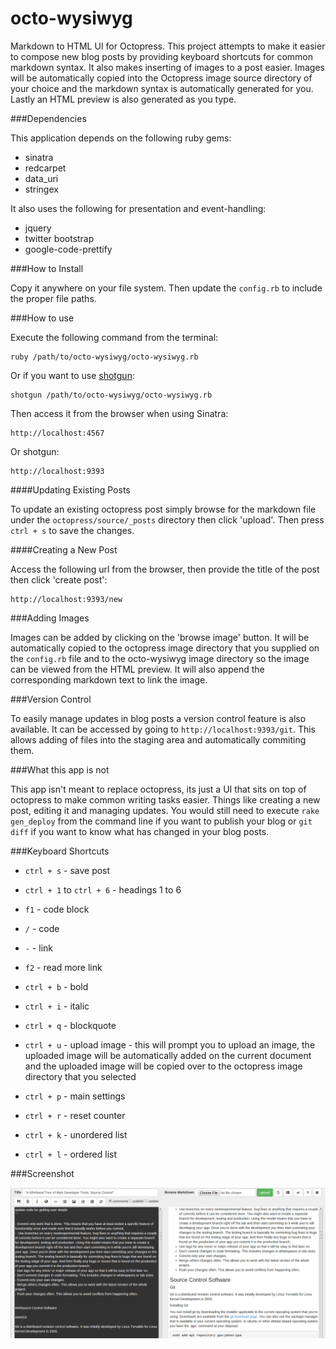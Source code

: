 octo-wysiwyg
============

Markdown to HTML UI for Octopress. This project attempts to make it easier to compose new blog posts by providing keyboard shortcuts for common markdown syntax. It also makes inserting of images to a post easier. Images will be automatically copied into the Octopress image source directory of your choice and the markdown syntax is automatically generated for you. Lastly an HTML preview is also generated as you type.

###Dependencies

This application depends on the following ruby gems:

- sinatra
- redcarpet
- data_uri
- stringex

It also uses the following for presentation and event-handling:

- jquery
- twitter bootstrap
- google-code-prettify

###How to Install

Copy it anywhere on your file system. Then update the `config.rb` to include the proper file paths.


###How to use

Execute the following command from the terminal:

```
ruby /path/to/octo-wysiwyg/octo-wysiwyg.rb
```

Or if you want to use [shotgun](http://rubygems.org/gems/shotgun):

```
shotgun /path/to/octo-wysiwyg/octo-wysiwyg.rb
```

Then access it from the browser when using Sinatra:

```
http://localhost:4567
```

Or shotgun:

```
http://localhost:9393
```

####Updating Existing Posts

To update an existing octopress post simply browse for the markdown file under the `octopress/source/_posts` directory then click 'upload'. Then press `ctrl + s` to save the changes.


####Creating a New Post

Access the following url from the browser, then provide the title of the post then click 'create post':

```
http://localhost:9393/new
```

###Adding Images

Images can be added by clicking on the 'browse image' button. It will be automatically copied to the octopress image directory that you supplied on the `config.rb` file and to the octo-wysiwyg image directory so the image can be viewed from the HTML preview. It will also append the corresponding markdown text to link the image.


###Version Control

To easily manage updates in blog posts a version control feature is also available. It can be accessed by going to `http://localhost:9393/git`. This allows adding of files into the staging area and automatically commiting them.


###What this app is not

This app isn't meant to replace octopress, its just a UI that sits on top of octopress to make common writing tasks easier. Things like creating a new post, editing it and managing updates. You would still need to execute `rake gen_deploy` from the command line if you want to publish your blog or `git diff` if you want to know what has changed in your blog posts. 


###Keyboard Shortcuts

- `ctrl + s` - save post
- `ctrl + 1` to `ctrl + 6` - headings 1 to 6
- `f1` - code block
- `/` - code
- `-` - link
- `f2` - read more link
- `ctrl + b` - bold
- `ctrl + i` - italic
- `ctrl + q` - blockquote
- `ctrl + u` - upload image - this will prompt you to upload an image, the uploaded image will be automatically added on the current document and the uploaded image will be copied over to the octopress image directory that you selected

- `ctrl + p` - main settings
- `ctrl + r` - reset counter
- `ctrl + k` - unordered list
- `ctrl + l` - ordered list


###Screenshot

![octo-wysiwyg](/img/m2html.png)
